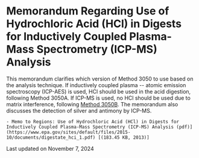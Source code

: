# Memorandum Regarding Use of Hydrochloric Acid (HCl) in Digests for Inductively Coupled Plasma-Mass Spectrometry (ICP-MS) Analysis  

This memorandum clarifies which version of Method 3050 to use based on the analysis technique. If inductively coupled plasma -- atomic emission spectroscopy (ICP-AES) is used, HCl should be used in the acid digestion, following Method 3050A. If ICP-MS is used, no HCl should be used due to matrix interference, following [Method 3050B](/hw-sw846/sw-846-test-method-3050b-acid-digestion-sediments-sludges-and-soils). The memorandum also discusses the detection of silver and antimony by ICP-MS.

    - Memo to Regions: Use of Hydrochloric Acid (HCl) in Digests for Inductively Coupled Plasma-Mass Spectrometry (ICP-MS) Analysis (pdf)](https://www.epa.gov/sites/default/files/2015-10/documents/digestate_hci_1.pdf) [(183.45 KB, 2013)] 

Last updated on November 7, 2024
